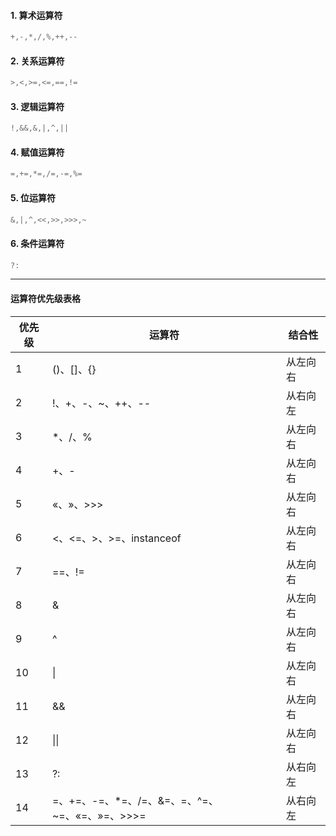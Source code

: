 #### 1. 算术运算符

```java
+,-,*,/,%,++,--
```

#### 2. 关系运算符

```java
>,<,>=,<=,==,!=
```

#### 3. 逻辑运算符
```java
!,&&,&,|,^,||
```


#### 4. 赋值运算符

```java
=,+=,*=,/=,-=,%=
```

#### 5. 位运算符
```java
&,|,^,<<,>>,>>>,~
```


#### 6. 条件运算符

```java
?:
```

-----

#### 运算符优先级表格

| 优先级 | 运算符                                         | 结合性   |
| ------ | ---------------------------------------------- | -------- |
| 1      | ()、[]、{}                                     | 从左向右 |
| 2      | !、+、-、~、++、--                             | 从右向左 |
| 3      | *、/、%                                        | 从左向右 |
| 4      | +、-                                           | 从左向右 |
| 5      | «、»、>>>                                      | 从左向右 |
| 6      | <、<=、>、>=、instanceof                       | 从左向右 |
| 7      | ==、!=                                         | 从左向右 |
| 8      | &                                              | 从左向右 |
| 9      | ^                                              | 从左向右 |
| 10     | \|                                             | 从左向右 |
| 11     | &&                                             | 从左向右 |
| 12     | \|\|                                           | 从左向右 |
| 13     | ?:                                             | 从右向左 |
| 14     | =、+=、-=、*=、/=、&=、=、^=、~=、«=、»=、>>>= | 从右向左 |

